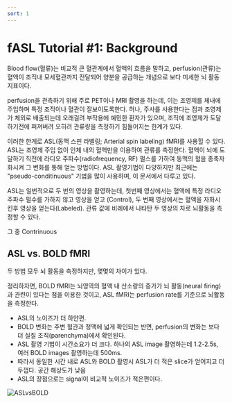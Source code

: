 ```yaml
---
sort: 1
---
```


# fASL Tutorial #1: Background

Blood flow(혈류)는 비교적 큰 혈관계에서 혈액의 흐름을 말하고,
perfusion(관류)는 혈액이 조직내 모세혈관까지 전달되어 양분을 공급하는 개념으로 보다 미세한 뇌 활동 지표이다.

perfusion을 관측하기 위해 주로 PET이나 MRI 촬영을 하는데, 이는 조영제를 체내에 주입하며 특정 조직이나 혈관이 잘보이도록한다.
허나, 주사를 사용한다는 점과 조영제가 체외로 배출되는데 오래걸려 부작용에 예민한 환자가 있으며, 조직에 조영제가 도달하기전에 퍼져버려 오히려 관류량을 측정하기 힘들어지는 한계가 있다.

이러한 한계로 ASL(동맥 스핀 라벨링; Arterial spin labeling) fMRI를 사용힐 수 있다. ASL는 조영제 주입 없이 인체 내의 혈액만을 이용하여 관류를 측정한다. 혈액이 뇌에 도달하기 직전에 라디오 주파수(radiofrequency, RF) 펄스를 가하여 동맥의 혈을 종축자화시켜 그 변화를 통해 얻는 방법이다. ASL 촬영기법이 다양하지만 최근에는 "pseudo-conditinuous" 기법을 많이 사용하며, 이 문서에서 다루고 있다.

ASL는 일번적으로 두 번의 영상을 촬영하는데, 첫번째 영상에서는 혈액에 특정 라디오 주파수 펄수를 가하지 않고 영상을 얻고 (Control), 두 번째 영상에서는 혈액을 자화시킨후 영상을 얻는다(Labeled). 관류 값에 비례에서 나타탄 두 영상의 차로 뇌활동을 측정할 수 있다.

그 중 Contrinuous 







## ASL vs. BOLD fMRI
두 방법 모두 뇌 활동을 측정하지만, 몇몇의 차이가 있다. 

정리하자면, BOLD fMRI는 뇌영역의 혈액 내 산소량의 증가가 뇌 활동(neural firing)과 관련이 있다는 점을 이용한 것이고, ASL fMRI는 perfusion rate를 기준으로 뇌활동을 측정한다.

- ASL의 노이즈가 더 하얀편.
- BOLD 변화는 주변 혈관과 정맥에 넓게 확인되는 반면, perfusion의 변화는 보다 더 실질 조직(parenchyma)에서 확인된다.  
- ASL 촬영 기법이 시간소요가 더 크다. 하나의 ASL image 촬영하는데 1.2-2.5s, 여러 BOLD images 촬영하는데 500ms.
- 따라서 동일한 시간 내로 ASL와 BOLD 촬영시 ASL가 더 적은 slice가 얻어지고 더 두껍다. 공간 해상도가 낮음
- ASL의 장점으로는 signal이 비교적 노이즈가 적은편이다.

![ASLvsBOLD](https://github.com/kohheekyung/kohheekyung.github.io/tree/main/assets/images.png)

